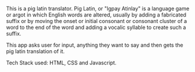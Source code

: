 This is a pig latin translator. Pig Latin, or "Igpay Atinlay" is a language game or argot in which English words are altered, usually by adding a fabricated suffix or by moving the onset or initial consonant or consonant cluster of a word to the end of the word and adding a vocalic syllable to create such a suffix.

This app asks user for input, anything they want to say and then gets the pig latin translation of it.

Tech Stack used: HTML, CSS and Javascript.

